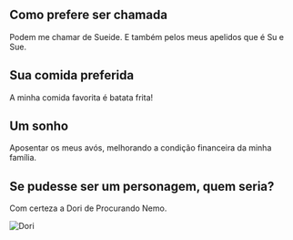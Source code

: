 ## Como prefere ser chamada

Podem me chamar de Sueide. E também pelos meus apelidos que é Su e Sue.

## Sua comida preferida

A minha comida favorita é batata frita!

## Um sonho

Aposentar os meus avós, melhorando a condição financeira da minha família.

## Se pudesse ser um personagem, quem seria?
Com certeza a Dori de Procurando Nemo.

![Dori](https://media0.giphy.com/media/v1.Y2lkPTc5MGI3NjExOXlueTl4OGpjdDczbTV6Nmx5cXZzYjd1NjE4cXNvdzdiYmxuYXQwaiZlcD12MV9pbnRlcm5hbF9naWZfYnlfaWQmY3Q9Zw/SOPagmuxYZChi/giphy.webp)